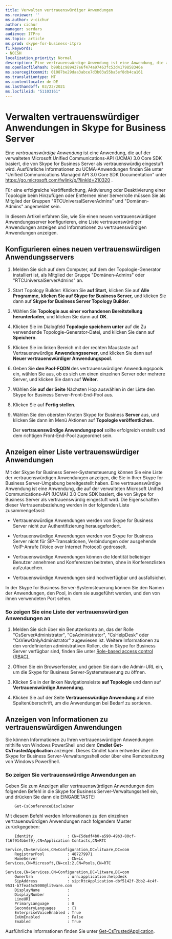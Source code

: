 ```yaml
---
title: Verwalten vertrauenswürdiger Anwendungen
ms.reviewer: ''
ms.author: v-cichur
author: cichur
manager: serdars
audience: ITPro
ms.topic: article
ms.prod: skype-for-business-itpro
f1.keywords:
- NOCSH
localization_priority: Normal
description: Eine vertrauenswürdige Anwendung ist eine Anwendung, die auf der verwalteten Microsoft Unified Communications-API (UCMA) 3.0 Core SDK basiert, die von Skype for Business Server als vertrauenswürdig eingestuft wird.
ms.openlocfilehash: b99b1c989437e6f474a97463fc53d4179858346e
ms.sourcegitcommit: 01087be29daa3abce7d3b03a55ba5ef8db4ca161
ms.translationtype: MT
ms.contentlocale: de-DE
ms.lasthandoff: 03/23/2021
ms.locfileid: "51103161"
---
```

# <a name="manage-trusted-applications-in-skype-for-business-server"></a>Verwalten vertrauenswürdiger Anwendungen in Skype for Business Server

Eine *vertrauenswürdige Anwendung* ist eine Anwendung, die auf der verwalteten Microsoft Unified Communications-API (UCMA) 3.0 Core SDK basiert, die von Skype for Business Server als vertrauenswürdig eingestuft wird. Ausführliche Informationen zu UCMA-Anwendungen finden Sie unter "Unified Communications Managed API 3.0 Core SDK Documentation" unter https://go.microsoft.com/fwlink/p/?linkId=210320 .

Für eine erfolgreiche Veröffentlichung, Aktivierung oder Deaktivierung einer Topologie beim Hinzufügen oder Entfernen einer Serverrolle müssen Sie als Mitglied der Gruppen "RTCUniversalServerAdmins" und "Domänen-Admins" angemeldet sein. 

In diesem Artikel erfahren Sie, wie Sie einen neuen vertrauenswürdigen Anwendungsserver konfigurieren, eine Liste vertrauenswürdiger Anwendungen anzeigen und Informationen zu vertrauenswürdigen Anwendungen anzeigen. 

## <a name="configure-a-new-trusted-application-server"></a>Konfigurieren eines neuen vertrauenswürdigen Anwendungsservers

1.  Melden Sie sich auf dem Computer, auf dem der Topologie-Generator installiert ist, als Mitglied der Gruppe "Domänen-Admins" oder "RTCUniversalServerAdmins" an.

2.  Start Topology Builder: Klicken Sie **auf Start,** klicken Sie auf **Alle Programme,** **klicken Sie auf Skype for Business Server,** und klicken Sie dann auf **Skype for Business Server Topology Builder**.

3.  Wählen Sie **Topologie aus einer vorhandenen Bereitstellung herunterladen**, und klicken Sie dann auf **OK**.

4.  Klicken Sie im Dialogfeld **Topologie speichern unter** auf die Zu verwendende Topologie-Generator-Datei, und klicken Sie dann auf **Speichern**.

5.  Klicken Sie im linken Bereich mit der rechten Maustaste auf Vertrauenswürdige **Anwendungsserver,** und klicken Sie dann auf **Neuer vertrauenswürdiger Anwendungspool**.

6.  Geben Sie **den Pool-FQDN** des vertrauenswürdigen Anwendungspools ein, wählen Sie aus, ob es sich um einen einzelnen Server oder mehrere Server, und klicken Sie dann auf **Weiter**.

7.  Wählen Sie **auf der Seite** Nächsten Hop auswählen in der Liste den Skype for Business Server-Front-End-Pool aus.

8.  Klicken Sie auf **Fertig stellen**.

9.  Wählen Sie den obersten Knoten Skype for Business  **Server** aus, und klicken Sie dann im Menü Aktionen auf **Topologie veröffentlichen.**
    
    Der **vertrauenswürdige Anwendungspool** sollte erfolgreich erstellt und dem richtigen Front-End-Pool zugeordnet sein.


## <a name="view-a-list-of-trusted-applications"></a>Anzeigen einer Liste vertrauenswürdiger Anwendungen

Mit der Skype for Business Server-Systemsteuerung können Sie eine Liste der vertrauenswürdigen Anwendungen anzeigen, die Sie in Ihrer Skype for Business Server-Umgebung bereitgestellt haben. Eine vertrauenswürdige Anwendung ist eine Anwendung, die auf der verwalteten Microsoft Unified Communications-API (UCMA) 3.0 Core SDK basiert, die von Skype for Business Server als vertrauenswürdig eingestuft wird. Die Eigenschaften dieser Vertrauensbeziehung werden in der folgenden Liste zusammengefasst:

  - Vertrauenswürdige Anwendungen werden von Skype for Business Server nicht zur Authentifizierung herausgefordert.

  - Vertrauenswürdige Anwendungen werden von Skype for Business Server nicht für SIP-Transaktionen, Verbindungen oder ausgehende VoIP-Anrufe (Voice over Internet Protocol) gedrosselt.

  - Vertrauenswürdige Anwendungen können die Identität beliebiger Benutzer annehmen und Konferenzen beitreten, ohne in Konferenzlisten aufzutauchen.

  - Vertrauenswürdige Anwendungen sind hochverfügbar und ausfallsicher.

In der Skype for Business Server-Systemsteuerung können Sie den Namen der Anwendungen, den Pool, in dem sie ausgeführt werden, und den von ihnen verwendeten Port sehen.


### <a name="to-view-a-list-of-trusted-applications"></a>So zeigen Sie eine Liste der vertrauenswürdigen Anwendungen an

1.  Melden Sie sich über ein Benutzerkonto an, das der Rolle "CsServerAdministrator", "CsAdministrator", "CsHelpDesk" oder "CsViewOnlyAdministrator" zugewiesen ist. Weitere Informationen zu den vordefinierten administrativen Rollen, die in Skype for Business Server verfügbar sind, finden Sie unter [Role-based access control (RBAC).](../plan-your-deployment/security/role-based-access-control-rbac.md)

2.  Öffnen Sie ein Browserfenster, und geben Sie dann die Admin-URL ein, um die Skype for Business Server-Systemsteuerung zu öffnen.

3.  Klicken Sie in der linken Navigationsleiste **auf Topologie** und dann auf **Vertrauenswürdige Anwendung**.

4.  Klicken Sie auf der Seite **Vertrauenswürdige Anwendung** auf eine Spaltenüberschrift, um die Anwendungen bei Bedarf zu sortieren.


## <a name="view-trusted-application-information"></a>Anzeigen von Informationen zu vertrauenswürdigen Anwendungen

Sie können Informationen zu Ihren vertrauenswürdigen Anwendungen mithilfe von Windows PowerShell und dem **Cmdlet Get-CsTrustedApplication** anzeigen. Dieses Cmdlet kann entweder über die Skype for Business Server-Verwaltungsshell oder über eine Remotesitzung von Windows PowerShell. 


### <a name="to-view-trusted-applications"></a>So zeigen Sie vertrauenswürdige Anwendungen an

Geben Sie zum Anzeigen aller vertrauenswürdigen Anwendungen den folgenden Befehl in die Skype for Business Server-Verwaltungsshell ein, und drücken Sie dann die EINGABETASTE:
    
        Get-CsConferenceDisclaimer
    
   Mit diesem Befehl werden Informationen zu den einzelnen vertrauenswürdigen Anwendungen nach folgendem Muster zurückgegeben:
    
        Identity               : CN={5dedf4b0-a590-49b3-80cf-f16f914bbef9},CN=Application Contacts,CN=RTC
                                 Service,CN=Services,CN=Configuration,DC=litware,DC=com
        RegistrarPool          : 487279971
        HomeServer             : CN=Lc Services,CN=Microsoft,CN=co1:2,CN=Pools,CN=RTC
                                 Service,CN=Services,CN=Configuration,DC=litware,DC=com
        OwnerUrn               : urn:application:helpdesk
        SipAddress             : sip:RtcApplication-dbf5142f-2bb2-4c4f-9531-b7fea45c5000@litware.com
        DisplayName            :
        DisplayNumber          :
        LineURI                :
        PrimaryLanguage        : 0
        SecondaryLanguages     : {}
        EnterpriseVoiceEnabled : True
        ExUmEnabled            : False
        Enabled                : True
    
   Ausführliche Informationen finden Sie unter [Get-CsTrustedApplication](/powershell/module/skype/Get-CsTrustedApplication).